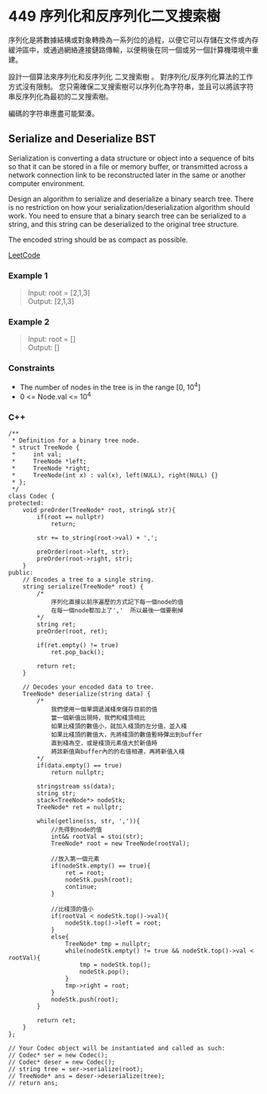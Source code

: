 # 449 序列化和反序列化二叉搜索樹

序列化是將數據結構或對象轉換為一系列位的過程，以便它可以存儲在文件或內存緩沖區中，或通過網絡連接鏈路傳輸，以便稍後在同一個或另一個計算機環境中重建。

設計一個算法來序列化和反序列化 二叉搜索樹 。 對序列化/反序列化算法的工作方式沒有限制。 您只需確保二叉搜索樹可以序列化為字符串，並且可以將該字符串反序列化為最初的二叉搜索樹。

編碼的字符串應盡可能緊湊。

##  Serialize and Deserialize BST

Serialization is converting a data structure or object into a sequence of bits so that it can be stored in a file or memory buffer, or transmitted across a network connection link to be reconstructed later in the same or another computer environment.

Design an algorithm to serialize and deserialize a binary search tree. There is no restriction on how your serialization/deserialization algorithm should work. You need to ensure that a binary search tree can be serialized to a string, and this string can be deserialized to the original tree structure.

The encoded string should be as compact as possible.

[LeetCode](https://leetcode.cn/problems/serialize-and-deserialize-bst/)

### Example 1

>Input: root = [2,1,3]  
Output: [2,1,3]  

### Example 2

> Input: root = []  
Output: []


### Constraints

* The number of nodes in the tree is in the range [0, 10<sup>4</sup>]
* 0 <= Node.val <= 10<sup>4</sup>


### C++ 

```
/**
 * Definition for a binary tree node.
 * struct TreeNode {
 *     int val;
 *     TreeNode *left;
 *     TreeNode *right;
 *     TreeNode(int x) : val(x), left(NULL), right(NULL) {}
 * };
 */
class Codec {
protected:
    void preOrder(TreeNode* root, string& str){
        if(root == nullptr)
            return;
        
        str += to_string(root->val) + ',';

        preOrder(root->left, str);
        preOrder(root->right, str);
    }
public:
    // Encodes a tree to a single string.
    string serialize(TreeNode* root) {
        /*
            序列化直接以前序遍歷的方式記下每一個node的值
            在每一個node都加上了','  所以最後一個要刪掉
        */
        string ret;
        preOrder(root, ret);

        if(ret.empty() != true)
            ret.pop_back();

        return ret;        
    }

    // Decodes your encoded data to tree.
    TreeNode* deserialize(string data) {
        /*
            我們使用一個單調遞減棧來儲存目前的值
            當一個新值出現時，我們和棧頂相比
            如果比棧頂的數值小，就加入棧頂的左分值，並入棧
            如果比棧頂的數值大，先將棧頂的數值暫時彈出到buffer
            直到棧為空，或是棧頂元素值大於新值時
            將該新值與buffer內的的右值相連，再將新值入棧
        */
        if(data.empty() == true)
            return nullptr;

        stringstream ss(data);
        string str;
        stack<TreeNode*> nodeStk;
        TreeNode* ret = nullptr;

        while(getline(ss, str, ',')){
            //先得到node的值
            int&& rootVal = stoi(str);
            TreeNode* root = new TreeNode(rootVal);
            
            //放入第一個元素
            if(nodeStk.empty() == true){
                ret = root;
                nodeStk.push(root);
                continue;
            }

            //比棧頂的值小
            if(rootVal < nodeStk.top()->val){
                nodeStk.top()->left = root;
            }
            else{
                TreeNode* tmp = nullptr;
                while(nodeStk.empty() != true && nodeStk.top()->val < rootVal){
                    tmp = nodeStk.top();
                    nodeStk.pop();
                }
                tmp->right = root;
            }
            nodeStk.push(root);           
        }
        
        return ret;
    }
};

// Your Codec object will be instantiated and called as such:
// Codec* ser = new Codec();
// Codec* deser = new Codec();
// string tree = ser->serialize(root);
// TreeNode* ans = deser->deserialize(tree);
// return ans;
```